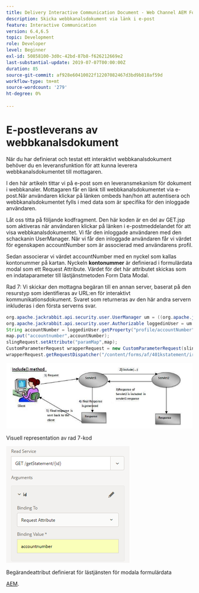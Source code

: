 ```yaml
---
title: Delivery Interactive Communication Document - Web Channel AEM Forms
description: Skicka webbkanalsdokument via länk i e-post
feature: Interactive Communication
version: 6.4,6.5
topic: Development
role: Developer
level: Beginner
exl-id: 50858100-3d0c-42bd-87b8-f626212669e2
last-substantial-update: 2019-07-07T00:00:00Z
duration: 85
source-git-commit: af928e60410022f12207082467d3bd9b818af59d
workflow-type: tm+mt
source-wordcount: '279'
ht-degree: 0%

---
```


# E-postleverans av webbkanalsdokument

När du har definierat och testat ett interaktivt webbkanalsdokument behöver du en leveransfunktion för att kunna leverera webbkanalsdokumentet till mottagaren.

I den här artikeln tittar vi på e-post som en leveransmekanism för dokument i webbkanaler. Mottagaren får en länk till webbkanalsdokumentet via e-post.När användaren klickar på länken ombeds han/hon att autentisera och webbkanalsdokumentet fylls i med data som är specifika för den inloggade användaren.

Låt oss titta på följande kodfragment. Den här koden är en del av GET.jsp som aktiveras när användaren klickar på länken i e-postmeddelandet för att visa webbkanalsdokumentet. Vi får den inloggade användaren med den schackanin UserManager. När vi får den inloggade användaren får vi värdet för egenskapen accountNumber som är associerad med användarens profil.

Sedan associerar vi värdet accountNumber med en nyckel som kallas kontonummer på kartan. Nyckeln **kontonummer** är definierad i formulärdata modal som ett Request Attribute. Värdet för det här attributet skickas som en indataparameter till lästjänstmetoden Form Data Modal.

Rad 7: Vi skickar den mottagna begäran till en annan server, baserat på den resurstyp som identifieras av URL:en för interaktivt kommunikationsdokument. Svaret som returneras av den här andra servern inkluderas i den första serverns svar.

```java
org.apache.jackrabbit.api.security.user.UserManager um = ((org.apache.jackrabbit.api.JackrabbitSession) session).getUserManager();
org.apache.jackrabbit.api.security.user.Authorizable loggedinUser = um.getAuthorizable(session.getUserID());
String accountNumber = loggedinUser.getProperty("profile/accountNumber")[0].getString();
map.put("accountnumber",accountNumber);
slingRequest.setAttribute("paramMap",map);
CustomParameterRequest wrapperRequest = new CustomParameterRequest(slingRequest,"GET");
wrapperRequest.getRequestDispatcher("/content/forms/af/401kstatement/irastatement/channels/web.html").include(wrapperRequest, response);
```

![Inkludera metod](assets/includemethod.jpg)

Visuell representation av rad 7-kod

![Parameterkonfiguration för begäran](assets/requestparameter.png)

Begärandeattribut definierat för lästjänsten för modala formulärdata

[AEM](assets/webchanneldelivery.zip).
